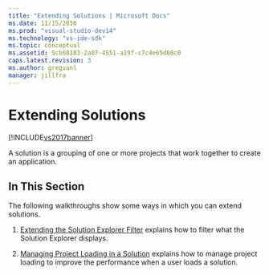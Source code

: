 ```yaml
---
title: "Extending Solutions | Microsoft Docs"
ms.date: 11/15/2016
ms.prod: "visual-studio-dev14"
ms.technology: "vs-ide-sdk"
ms.topic: conceptual
ms.assetid: 5cb60183-2a87-4551-a19f-c7c4e65d60c0
caps.latest.revision: 3
ms.author: gregvanl
manager: jillfra
---
```

# Extending Solutions
[!INCLUDE[vs2017banner](../includes/vs2017banner.md)]

A solution is a grouping of one or more projects that work together to create an application.  
  
## In This Section  
 The following walkthroughs show some ways in which you can extend solutions.  
  
1. [Extending the Solution Explorer Filter](../extensibility/extending-the-solution-explorer-filter.md) explains how to filter what the Solution Explorer displays.  
  
2. [Managing Project Loading in a Solution](../extensibility/managing-project-loading-in-a-solution.md) explains how to manage project loading to improve the performance when a user loads a solution.
